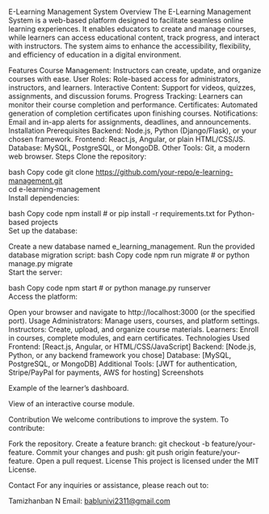 E-Learning Management System
Overview
The E-Learning Management System is a web-based platform designed to facilitate seamless online learning experiences. It enables educators to create and manage courses, while learners can access educational content, track progress, and interact with instructors. The system aims to enhance the accessibility, flexibility, and efficiency of education in a digital environment.

Features
Course Management: Instructors can create, update, and organize courses with ease.
User Roles: Role-based access for administrators, instructors, and learners.
Interactive Content: Support for videos, quizzes, assignments, and discussion forums.
Progress Tracking: Learners can monitor their course completion and performance.
Certificates: Automated generation of completion certificates upon finishing courses.
Notifications: Email and in-app alerts for assignments, deadlines, and announcements.
Installation
Prerequisites
Backend: Node.js, Python (Django/Flask), or your chosen framework.
Frontend: React.js, Angular, or plain HTML/CSS/JS.
Database: MySQL, PostgreSQL, or MongoDB.
Other Tools: Git, a modern web browser.
Steps
Clone the repository:

bash
Copy code
git clone https://github.com/your-repo/e-learning-management.git  
cd e-learning-management  
Install dependencies:

bash
Copy code
npm install # or pip install -r requirements.txt for Python-based projects  
Set up the database:

Create a new database named e_learning_management.
Run the provided database migration script:
bash
Copy code
npm run migrate # or python manage.py migrate  
Start the server:

bash
Copy code
npm start # or python manage.py runserver  
Access the platform:

Open your browser and navigate to http://localhost:3000 (or the specified port).
Usage
Administrators: Manage users, courses, and platform settings.
Instructors: Create, upload, and organize course materials.
Learners: Enroll in courses, complete modules, and earn certificates.
Technologies Used
Frontend: [React.js, Angular, or HTML/CSS/JavaScript]
Backend: [Node.js, Python, or any backend framework you chose]
Database: [MySQL, PostgreSQL, or MongoDB]
Additional Tools: [JWT for authentication, Stripe/PayPal for payments, AWS for hosting]
Screenshots

Example of the learner’s dashboard.


View of an interactive course module.

Contribution
We welcome contributions to improve the system. To contribute:

Fork the repository.
Create a feature branch: git checkout -b feature/your-feature.
Commit your changes and push: git push origin feature/your-feature.
Open a pull request.
License
This project is licensed under the MIT License.

Contact
For any inquiries or assistance, please reach out to:

Tamizhanban N
Email: bablunivi2311@gmail.com
